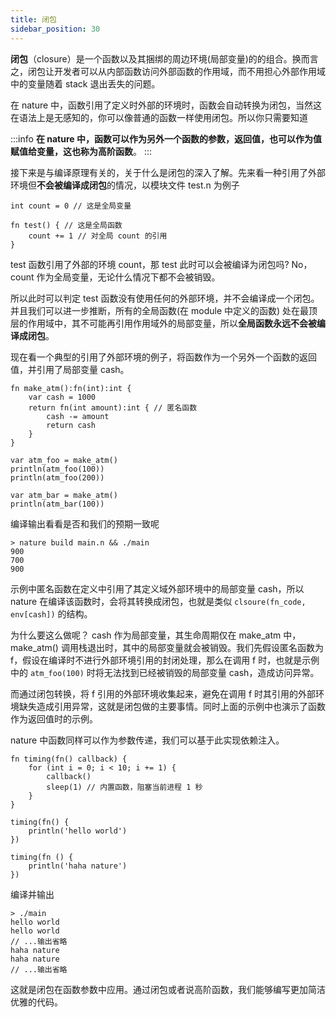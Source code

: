 ```yaml
---
title: 闭包
sidebar_position: 30
---
```


**闭包**（closure）是一个函数以及其捆绑的周边环境(局部变量)的的组合。换而言之，闭包让开发者可以从内部函数访问外部函数的作用域，而不用担心外部作用域中的变量随着 stack 退出丢失的问题。

在 nature 中，函数引用了定义时外部的环境时，函数会自动转换为闭包，当然这在语法上是无感知的，你可以像普通的函数一样使用闭包。所以你只需要知道

:::info
**在 nature 中，函数可以作为另外一个函数的参数，返回值，也可以作为值赋值给变量，这也称为高阶函数**。
:::

接下来是与编译原理有关的，关于什么是闭包的深入了解。先来看一种引用了外部环境但**不会被编译成闭包**的情况，以模块文件 test.n 为例子

```nature title='test.n'
int count = 0 // 这是全局变量

fn test() { // 这是全局函数
	count += 1 // 对全局 count 的引用
}
```

test 函数引用了外部的环境 count，那 test 此时可以会被编译为闭包吗? No，count 作为全局变量，无论什么情况下都不会被销毁。

所以此时可以判定 test 函数没有使用任何的外部环境，并不会编译成一个闭包。并且我们可以进一步推断，所有的全局函数(在 module 中定义的函数) 处在最顶层的作用域中，其不可能再引用作用域外的局部变量，所以**全局函数永远不会被编译成闭包**。

现在看一个典型的引用了外部环境的例子，将函数作为一个另外一个函数的返回值，并引用了局部变量 cash。

```nature title='main.n'
fn make_atm():fn(int):int {
	var cash = 1000
	return fn(int amount):int { // 匿名函数
		cash -= amount
		return cash
	}
}

var atm_foo = make_atm()
println(atm_foo(100))
println(atm_foo(200))

var atm_bar = make_atm()
println(atm_bar(100))
```

编译输出看看是否和我们的预期一致呢

```shell
> nature build main.n && ./main
900
700
900
```

示例中匿名函数在定义中引用了其定义域外部环境中的局部变量 cash，所以 nature 在编译该函数时，会将其转换成闭包，也就是类似 `clsoure(fn_code, env[cash])` 的结构。

为什么要这么做呢？ cash 作为局部变量，其生命周期仅在 make_atm 中，make_atm() 调用栈退出时，其中的局部变量就会被销毁。我们先假设匿名函数为 f，假设在编译时不进行外部环境引用的封闭处理，那么在调用 f 时，也就是示例中的 `atm_foo(100)` 时将无法找到已经被销毁的局部变量 cash，造成访问异常。

而通过闭包转换，将 f 引用的外部环境收集起来，避免在调用 f 时其引用的外部环境缺失造成引用异常，这就是闭包做的主要事情。同时上面的示例中也演示了函数作为返回值时的示例。

nature 中函数同样可以作为参数传递，我们可以基于此实现依赖注入。

```nature
fn timing(fn() callback) {
	for (int i = 0; i < 10; i += 1) {
		callback()
		sleep(1) // 内置函数，阻塞当前进程 1 秒
	}
}

timing(fn() {
	println('hello world')
})

timing(fn () {
	println('haha nature')
})
```

编译并输出

```nature
> ./main
hello world
hello world
// ...输出省略
haha nature
haha nature
// ...输出省略
```

这就是闭包在函数参数中应用。通过闭包或者说高阶函数，我们能够编写更加简洁优雅的代码。

